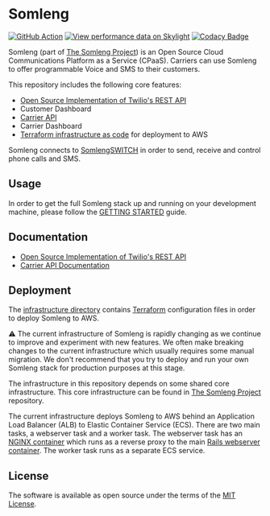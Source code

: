 # Somleng

[![GitHub Action](https://github.com/somleng/somleng/actions/workflows/build.yml/badge.svg)](https://github.com/somleng/somleng/actions)
[![View performance data on Skylight](https://badges.skylight.io/status/DvGhX1IYIjrx.svg)](https://oss.skylight.io/app/applications/DvGhX1IYIjrx)
[![Codacy Badge](https://app.codacy.com/project/badge/Coverage/e1f941eb9ba34197a87ddc5a930558bd)](https://www.codacy.com/gh/somleng/somleng/dashboard?utm_source=github.com&utm_medium=referral&utm_content=somleng/somleng&utm_campaign=Badge_Coverage)

Somleng (part of [The Somleng Project](https://github.com/somleng/somleng-project)) is an Open Source Cloud Communications Platform as a Service (CPaaS). Carriers can use Somleng to offer programmable Voice and SMS to their customers.

This repository includes the following core features:

* [Open Source Implementation of Twilio's REST API](https://www.somleng.org/docs/twilio_api)
* Customer Dashboard
* [Carrier API](https://www.somleng.org/docs/carrier_api)
* Carrier Dashboard
* [Terraform infrastructure as code](https://github.com/somleng/somleng/tree/develop/infrastructure) for deployment to AWS

Somleng connects to [SomlengSWITCH](https://github.com/somleng/somleng-switch) in order to send, receive and control phone calls and SMS.

## Usage

In order to get the full Somleng stack up and running on your development machine, please follow the [GETTING STARTED](https://github.com/somleng/somleng-project/blob/master/docs/GETTING_STARTED.md) guide.

## Documentation

* [Open Source Implementation of Twilio's REST API](https://www.somleng.org/docs/twilio_api)
* [Carrier API Documentation](https://www.somleng.org/docs/carrier_api)

## Deployment

The [infrastructure directory](https://github.com/somleng/somleng/tree/develop/infrastructure) contains [Terraform](https://www.terraform.io/) configuration files in order to deploy Somleng to AWS.

:warning: The current infrastructure of Somleng is rapidly changing as we continue to improve and experiment with new features. We often make breaking changes to the current infrastructure which usually requires some manual migration. We don't recommend that you try to deploy and run your own Somleng stack for production purposes at this stage.

The infrastructure in this repository depends on some shared core infrastructure. This core infrastructure can be found in [The Somleng Project](https://github.com/somleng/somleng-project/tree/master/infrastructure) repository.

The current infrastructure deploys Somleng to AWS behind an Application Load Balancer (ALB) to Elastic Container Service (ECS). There are two main tasks, a webserver task and a worker task. The webserver task has an [NGINX container](https://github.com/somleng/somleng/blob/develop/docker/nginx/Dockerfile) which runs as a reverse proxy to the main [Rails webserver container](https://github.com/somleng/somleng/blob/develop/Dockerfile). The worker task runs as a separate ECS service.

## License

The software is available as open source under the terms of the [MIT License](http://opensource.org/licenses/MIT).
